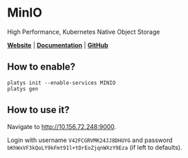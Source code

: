 # MinIO

High Performance, Kubernetes Native Object Storage

**[Website](https://min.io/)** | **[Documentation](https://docs.min.io/minio/baremetal/)** | **[GitHub](https://github.com/minio/minio)**

## How to enable?

```
platys init --enable-services MINIO
platys gen
```

## How to use it?

Navigate to <http://10.156.72.248:9000>.

Login with username `V42FCGRVMK24JJ8DHUYG` and password `bKhWxVF3kQoLY9kFmt91l+tDrEoZjqnWXzY9Eza` (if left to defaults). 


